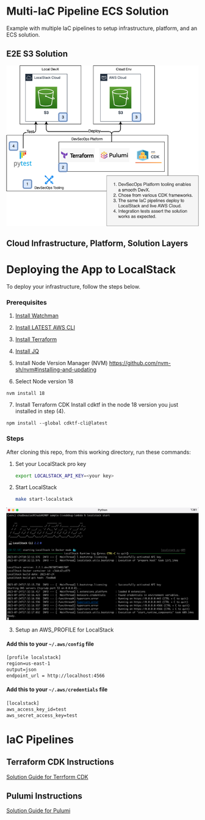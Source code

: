 # Multi-IaC Pipeline ECS Solution

Example with multiple IaC pipelines to setup infrastructure, platform, and an ECS solution.

## E2E S3 Solution

![S3 Solution](./docs/img/solution-diags.drawio.png "S3 Solution")

## Cloud Infrastructure, Platform, Solution Layers

# Deploying the App to LocalStack

To deploy your infrastructure, follow the steps below.

### Prerequisites

1. [Install Watchman](https://facebook.github.io/watchman/)
2. [Install LATEST AWS CLI](https://docs.aws.amazon.com/cli/latest/userguide/getting-started-install.html)
3. [Install Terraform](https://developer.hashicorp.com/terraform/tutorials/aws-get-started/install-cli)
4. [Install JQ](https://jqlang.github.io/jq/download/)


5. Install Node Version Manager (NVM)
   https://github.com/nvm-sh/nvm#installing-and-updating

6. Select Node version 18

```shell
nvm install 18
```

7. Install Terraform CDK
   Install cdktf in the node 18 version you just installed in step (4).

```shell
npm install --global cdktf-cli@latest
```

### Steps

After cloning this repo, from this working directory, run these commands:

1. Set your LocalStack pro key

      ```bash
      export LOCALSTACK_API_KEY=<your key>
      ```

2. Start LocalStack

      ```bash
      make start-localstack
      ```

![Start LocalStack](./docs/img/start-localstack.png "Start LocalStack")

3. Setup an AWS_PROFILE for LocalStack

#### Add this to your `~/.aws/config` file

```text
[profile localstack]
region=us-east-1
output=json
endpoint_url = http://localhost:4566
```

#### Add this to your `~/.aws/credentials` file

```text
[localstack]
aws_access_key_id=test
aws_secret_access_key=test
```

# IaC Pipelines

## Terraform CDK Instructions

[Solution Guide for Terrform CDK](./docs/README-cdktf.md "Solution Guide for TerraformCDK")

## Pulumi Instructions

[Solution Guide for Pulumi](./docs/README-pulumi.md "Solution Guide for Pulumi")